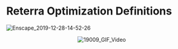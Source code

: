 # Reterra Optimization Definitions

![Enscape_2019-12-28-14-52-26](https://user-images.githubusercontent.com/31185492/97512539-0e3d1f00-198a-11eb-9ecd-c66fd90b5b9c.png)

<div align="center">

![19009_GIF_Video](https://user-images.githubusercontent.com/31185492/97512764-a5a27200-198a-11eb-92ae-905c4aaf6962.gif)
</div>



